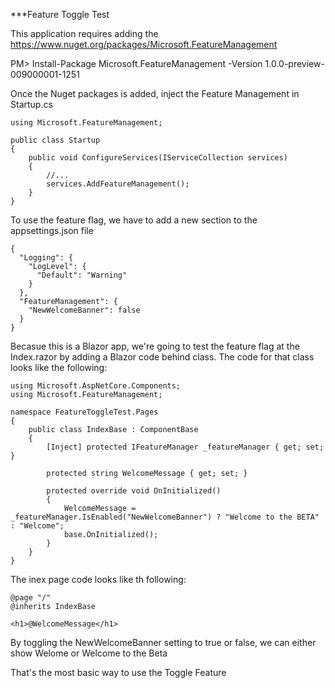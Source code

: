***Feature Toggle Test

This application requires adding the https://www.nuget.org/packages/Microsoft.FeatureManagement

PM> Install-Package Microsoft.FeatureManagement -Version 1.0.0-preview-009000001-1251

Once the Nuget packages is added, inject the Feature Management in Startup.cs

~~~
using Microsoft.FeatureManagement;

public class Startup 
{
    public void ConfigureServices(IServiceCollection services)
    {
        //...
        services.AddFeatureManagement();
    }
}
~~~

To use the feature flag, we have to add a new section to the appsettings.json file

~~~
{
  "Logging": {
    "LogLevel": {
      "Default": "Warning"
    }
  },
  "FeatureManagement": {
    "NewWelcomeBanner": false
  }
}
~~~

Becasue this is a Blazor app, we're going to test the feature flag at the Index.razor by adding a Blazor code behind class. The code for that class looks like the following:

~~~
using Microsoft.AspNetCore.Components;
using Microsoft.FeatureManagement;

namespace FeatureToggleTest.Pages
{
    public class IndexBase : ComponentBase
    {
        [Inject] protected IFeatureManager _featureManager { get; set; }

        protected string WelcomeMessage { get; set; }

        protected override void OnInitialized()
        {
            WelcomeMessage = _featureManager.IsEnabled("NewWelcomeBanner") ? "Welcome to the BETA" : "Welcome";
            base.OnInitialized();
        }
    }
}
~~~

The inex page code looks like th following:

~~~
@page "/"
@inherits IndexBase

<h1>@WelcomeMessage</h1>

~~~

By toggling the NewWelcomeBanner setting to true or false, we can either show
Welome or Welcome to the Beta

That's the most basic way to use the Toggle Feature


